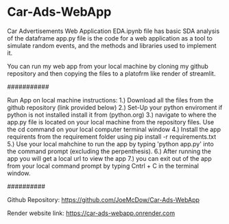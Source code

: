 # Car-Ads-WebApp
Car Advertisements Web Application 
EDA.ipynb file has basic SDA analysis of the dataframe 
app.py file is the code for a web application as a tool to simulate random events, and the methods and libraries used to implement it.

You can run my web app from your local machine by cloning my github repository and then copying the files to a platofrm like render of streamlit. 

###########

Run App on local machine instructions: 
1.) Download all the files from the github repository (link provided below) 
2.) Set-Up your python enviroment if python is not installed install it from (python.org) 
3.) navigate to where the app.py file is located on your local machine from the repository files. Use the cd command on your local computer terminal window 
4.) Install the app requirents from the requirement folder using pip install -r requirements.txt 
5.) Use your local mahchine to run the app by typing 'python app.py' into the command prompt (excluding the perpenthesis). 
6.) After running the app you will get a local url to view the app 
7.) you can exit out of the app from your local command prompt by typing Cntrl + C in the terminal window. 


##########

Github Repository: https://github.com/JoeMcDow/Car-Ads-WebApp

Render website link: https://car-ads-webapp.onrender.com


